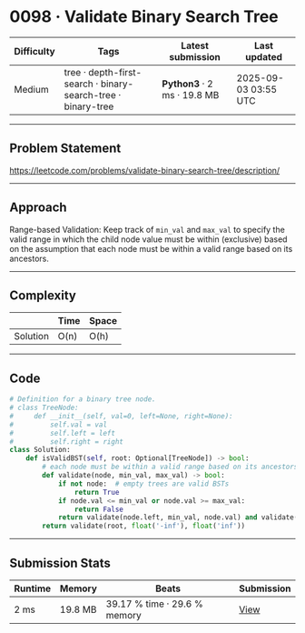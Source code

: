 # 0098 · Validate Binary Search Tree

| Difficulty | Tags | Latest submission | Last updated |
| --- | --- | --- | --- |
| Medium | tree · depth-first-search · binary-search-tree · binary-tree | **Python3** · 2 ms · 19.8 MB | 2025-09-03 03:55 UTC |

---

## Problem Statement
https://leetcode.com/problems/validate-binary-search-tree/description/

---

## Approach
Range-based Validation: Keep track of `min_val` and `max_val` to specify the valid range in which the child node value must be within (exclusive) based on the assumption that each node must be within a valid range based on its ancestors.

---

## Complexity
| | Time | Space |
|---|---|---|
| Solution | O(n) | O(h) |

---

## Code

```python
# Definition for a binary tree node.
# class TreeNode:
#     def __init__(self, val=0, left=None, right=None):
#         self.val = val
#         self.left = left
#         self.right = right
class Solution:
    def isValidBST(self, root: Optional[TreeNode]) -> bool:
        # each node must be within a valid range based on its ancestors
        def validate(node, min_val, max_val) -> bool:
            if not node:  # empty trees are valid BSTs
                return True
            if node.val <= min_val or node.val >= max_val:
                return False
            return validate(node.left, min_val, node.val) and validate(node.right, node.val, max_val)
        return validate(root, float('-inf'), float('inf'))
```

---

## Submission Stats
| Runtime | Memory | Beats | Submission |
| --- | --- | --- | --- |
| 2 ms | 19.8 MB | 39.17 % time · 29.6 % memory | [View](https://leetcode.com/problems/validate-binary-search-tree/submissions/1757739339/) |
